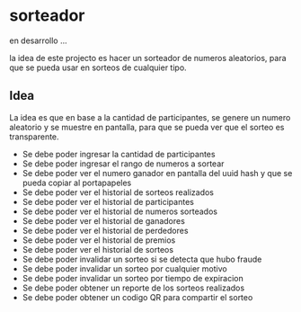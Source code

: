 # sorteador

en desarrollo ...

la idea de este projecto es hacer un sorteador de numeros aleatorios, para que se pueda usar en sorteos de cualquier tipo.

## Idea

La idea es que en base a la cantidad de participantes, se genere un numero aleatorio y se muestre en pantalla, para que se pueda ver que el sorteo es transparente.

* Se debe poder ingresar la cantidad de participantes
* Se debe poder ingresar el rango de numeros a sortear
* Se debe poder ver el numero ganador en pantalla del uuid hash y que se pueda copiar al portapapeles
* Se debe poder ver el historial de sorteos realizados
* Se debe poder ver el historial de participantes
* Se debe poder ver el historial de numeros sorteados
* Se debe poder ver el historial de ganadores
* Se debe poder ver el historial de perdedores
* Se debe poder ver el historial de premios
* Se debe poder ver el historial de sorteos
* Se debe poder invalidar un sorteo si se detecta que hubo fraude
* Se debe poder invalidar un sorteo por cualquier motivo
* Se debe poder invalidar un sorteo por tiempo de expiracion
* Se debe poder obtener un reporte de los sorteos realizados
* Se debe poder obtener un codigo QR para compartir el sorteo
